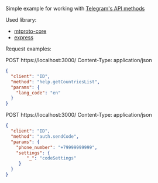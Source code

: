Simple example for working with [Telegram's API methods](https://core.telegram.org/methods)  

Used library:

- [mtproto-core](https://mtproto-core.js.org/)
- [express](https://github.com/expressjs/expressjs.com)

Request examples:

POST https://localhost:3000/
Content-Type: application/json
```json
{
  "client": "ID",
  "method": "help.getCountriesList",
  "params": {
    "lang_code": "en"
  }
}
```

POST https://localhost:3000/
Content-Type: application/json


```json
{
  "client": "ID",
  "method": "auth.sendCode",
  "params": {
    "phone_number": "+79999999999",
    "settings": {
        "_": "codeSettings"
     }
  }
}
```
